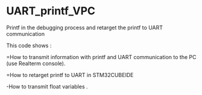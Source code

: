# UART_printf_VPC
Printf in the debugging process and retarget the printf to UART communication 


This code shows :

=How to transmit information with printf and UART communication to the PC (use Realterm console).

=How to retarget printf to UART in STM32CUBEIDE

-How to transmit float variables .

